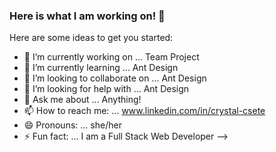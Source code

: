 ### Here is what I am working on! 🤩


Here are some ideas to get you started:

- 🔭 I’m currently working on ... Team Project
- 🌱 I’m currently learning ... Ant Design
- 👯 I’m looking to collaborate on ... Ant Design
- 🤔 I’m looking for help with ... Ant Design
- 💬 Ask me about ... Anything!
- 📫 How to reach me: ... www.linkedin.com/in/crystal-csete
- 😄 Pronouns: ... she/her
- ⚡ Fun fact: ... I am a Full Stack Web Developer
-->

